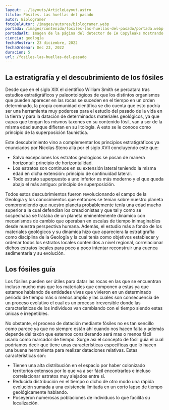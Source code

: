 ```yaml
---
layout: ../layouts/ArticleLayout.astro
titulo: Fósiles. Las huellas del pasado
autor: Biologramer
fotoDelAutor: /images/autores/biologramer.webp
portada: /images/contenido/fosiles-las-huellas-del-pasado/portada.webp
portadaAlt: Imagen de la página del detector de IA Copyleaks mostrando sus características principales.
ciencia: geología
fechaMostrar: 23 diciembre, 2022
fechaOrdenar: Dec 23, 2022
duracion: 5
url: /fosiles-las-huellas-del-pasado
---
```


## La estratigrafía y el descubrimiento de los fósiles

Desde que en el siglo XIX el científico William Smith se percatara tras estudios estratigráficos y paleontológicos de que los distintos organismos que pueden aparecer en las rocas se suceden en el tiempo en un orden determinado, la propia comunidad científica se dio cuenta que esto podría ser una herramienta muy poderosa para el estudio del pasado de la vida en la tierra y para la datación de determinados materiales geológicos, ya que capas que tengan los mismos taxones en su contenido fósil, van a ser de la misma edad aunque difieran en su litología. A esto se le conoce como principio de la superposición faunística.

Este descubrimiento vino a complementar los principios estratigráficos ya enunciados por Nicolas Steno allá por el siglo XVII concluyendo este que:

- Salvo excepciones los estratos geológicos se posan de manera horizontal: principio de horizontalidad.
- Los estratos son continuos en su extensión lateral teniendo la misma edad en dicha extensión: principio de continuidad lateral.
- Todo estrato superpuesto a uno inferior es más moderno y el que queda abajo el más antiguo: principio de superposición.

Todos estos descubrimientos fueron revolucionando el campo de la Geología y los conocimientos que entonces se tenían sobre nuestro planeta comprendiendo que nuestro planeta probablemente tenía una edad mucho superior a la cual defendían los creacionistas y que tal y como se sospechaba se trataba de un planeta eminentemente dinámico con mecanismos de cambio que operaban en escalas de tiempo inimaginables desde nuestra perspectiva humana. Además, el estudio más a fondo de los materiales geológicos y su dinámica hizo que apareciera la estratigrafía como disciplina de la Geología y la cual tenía como objetivos establecer y ordenar todos los estratos locales contenidos a nivel regional, correlacionar dichos estratos locales para poco a poco intentar reconstruir una cuenca sedimentaria y su evolución.

## Los fósiles guía

Los fósiles pueden ser útiles para datar las rocas en las que se encuentran incluso mucho más que los materiales que componen a estas ya que estamos hablando de entidades vivas que vivieron en un determinado periodo de tiempo más o menos amplio y las cuales son consecuencia de un proceso evolutivo el cual es un proceso irreversible donde las características de los individuos van cambiando con el tiempo siendo estas únicas e irrepetibles.

No obstante, el proceso de datación mediante fósiles no es tan sencillo como parece ya que no siempre están ahí cuando nos hacen falta  y además depende del taxón que estemos considerando será mas o menos fácil usarlo como marcador de tiempo. Surge así el concepto de fósil guía el cual podríamos decir que tiene unas características específicas que lo hacen una buena herramienta para realizar dataciones relativas. Estas características son:

- Tienen una alta distribución en el espacio por haber colonizado territorios extensos por lo que va a ser fácil encontrarlos e incluso correlacionar estratos muy alejados entre sí.
- Reducida distribución en el tiempo o dicho de otro modo una rápida evolución sumada a una existencia limitada en un corto lapso de tiempo geológicamente hablando.
- Poseyeron numerosas poblaciones de individuos lo que facilita su localización.
